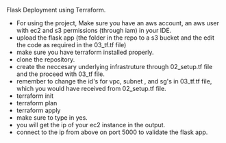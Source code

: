 Flask Deployment using Terraform.
 - For using the project, Make sure you have an aws account, an aws user with ec2 and s3 permissions (through iam) in your IDE.
 - upload the flask app (the folder in the repo to a s3 bucket and the edit the code as required in the 03_tf.tf file)
 - make sure you have terraform installed properly.
 - clone the repository.
 - create the neccesary underlying infrastruture through 02_setup.tf file and the proceed with 03_tf file.
 - remember to change the id's for vpc, subnet , and sg's in 03_tf.tf file, which you would have received from 02_setup.tf file.
 - terraform init
 - terraform plan
 - terraform apply 
 - make sure to type in yes.
 - you will get the ip of your ec2 instance in the output.
 - connect to the ip from above on port 5000 to validate the flask app.

